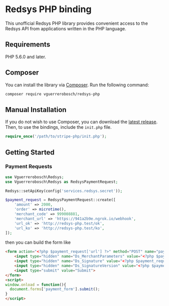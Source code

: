 # Redsys PHP binding

This unofficial Redsys PHP library provides convenient access to the Redsys API from applications written in the PHP language.

## Requirements

PHP 5.6.0 and later.

## Composer

You can install the library via [Composer](http://getcomposer.org/). Run the following command:

```bash
composer require vguerrerobosch/redsys-php
```

## Manual Installation

If you do not wish to use Composer, you can download the [latest release](https://github.com/vguerrerobosch/redsys-php/releases). Then, to use the bindings, include the `init.php` file.

```php
require_once('/path/to/stripe-php/init.php');
```

## Getting Started

### Payment Requests

```php
use Vguerrerobosch\Redsys;
use Vguerrerobosch\Redsys as RedsysPaymentRequest;

Redsys::setApiKey(config('services.redsys.secret'));

$payment_request = RedsysPaymentRequest::create([
    'amount' => 2000,
    'order' => microtime(),
    'merchant_code' => 999008881,
    'merchant_url' => 'https://941a2b9e.ngrok.io/webhook',
    'url_ok' => 'http://redsys-php.test/ok',
    'url_ko' => 'http://redsys-php.test/ko',
]);
```

then you can build the form like

```html
<form action="<?php $payment_request['url'] ?>" method="POST" name="payment_form">
    <input type="hidden" name="Ds_MerchantParameters" value="<?php $payment_request['params'] ?>"/>
    <input type="hidden" name="Ds_Signature" value="<?php $payment_request['signature'] ?>"/>
    <input type="hidden" name="Ds_SignatureVersion" value="<?php $payment_request['version'] ?>"/>
    <input type="submit" value="Submit">
</form>
<script>
window.onload = function(){
  document.forms['payment_form'].submit();
}
</script>
```
